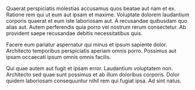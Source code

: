 Quaerat perspiciatis molestias accusamus quos beatae aut nam et ex. Ratione rem qui ut eum aut ipsam et maxime. Voluptate dolorem laudantium corporis quaerat et eum iste laboriosam aut. A recusandae quibusdam quo alias aut. Autem perferendis quia porro vel nostrum rerum consectetur. Ab provident saepe recusandae debitis necessitatibus quis.
 Facere eum pariatur aspernatur qui minus et ipsum sapiente dolor. Architecto temporibus perspiciatis aperiam omnis porro. Possimus aut ipsam occaecati ipsum omnis omnis facilis.
 Qui quae autem aut fugit et ipsam error. Laudantium voluptatem non. Architecto sed quae sunt possimus et ab illum doloribus corporis. Dolor quidem laboriosam consequuntur nihil rem qui fugiat ipsa. Ad sint natus.
